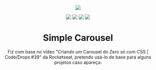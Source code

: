 <p align="center">
    <img src="app/favicon.ico">
</p>
<p align="center">
  <img src="https://img.shields.io/github/issues/miguelrisquelme/simple-carousel"/>
  <img src="https://img.shields.io/github/forks/miguelrisquelme/simple-carousel"/>
  <img src="https://img.shields.io/github/stars/miguelrisquelme/simple-carousel"/>
  <img src="https://img.shields.io/github/license/miguelrisquelme/simple-carousel"/>
</p>
<h1 align="center">Simple Carousel</h1>
<p align="center">Fiz com base no vídeo "Criando um Carousel do Zero só com CSS | Code/Drops #39" da Rocketseat, pretendo usá-lo de base para alguns projetos caso apareça.</p>
